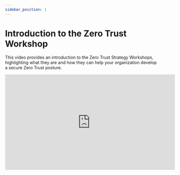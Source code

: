 ```yaml
---
sidebar_position: 1
---
```


# Introduction to the Zero Trust Workshop

This video provides an introduction to the Zero Trust Strategy Workshops, highlighting what they are and how they can help your organization develop a secure Zero Trust posture.

<iframe width="560" height="315" src="https://www.youtube.com/embed/0-IYLWMHxGg?si=JyV0MuwIUBDKoFpN" title="YouTube video player" frameborder="0" allow="accelerometer; autoplay; clipboard-write; encrypted-media; gyroscope; picture-in-picture; web-share" referrerpolicy="strict-origin-when-cross-origin" allowfullscreen></iframe>